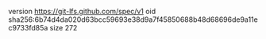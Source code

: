 version https://git-lfs.github.com/spec/v1
oid sha256:6b74d4da020d63bcc59693e38d9a7f45850688b48d68696de9a11ec9733fd85a
size 272
